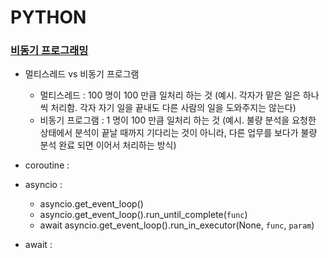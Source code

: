# PYTHON
### [비동기 프로그래밍](https://wikidocs.net/21046)
* 멀티스레드 vs 비동기 프로그램
    * 멀티스레드 : 100 명이 100 만큼 일처리 하는 것 (예시. 각자가 맡은 일은 하나씩 처리함. 각자 자기 일을 끝내도 다른 사람의 일을 도와주지는 않는다)
    * 비동기 프로그램 : 1 명이 100 만큼 일처리 하는 것 (예시. 불량 분석을 요청한 상태에서 분석이 끝날 때까지 기다리는 것이 아니라, 다른 업무를 보다가 불량 분석 완료 되면 이어서 처리하는 방식)

* coroutine : 
* asyncio : 
    * asyncio.get_event_loop()
    * asyncio.get_event_loop().run_until_complete(`func`)
    * await asyncio.get_event_loop().run_in_executor(None, `func`, `param`)
* await : 
